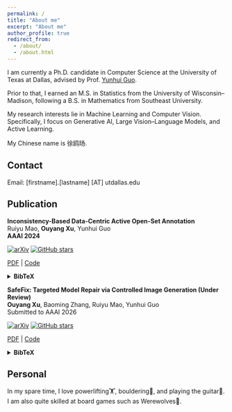 ```yaml
---
permalink: /
title: "About me"
excerpt: "About me"
author_profile: true
redirect_from: 
  - /about/
  - /about.html
---
```


I am currently a Ph.D. candidate in Computer Science at the University of Texas at Dallas, advised by Prof. [Yunhui Guo](https://yunhuiguo.github.io). 

Prior to that, I earned an M.S. in Statistics from the University of Wisconsin–Madison, following a B.S. in Mathematics from Southeast University. 

My research interests lie in Machine Learning and Computer Vision. Specifically, I focus on Generative AI, Large Vision–Language Models, and Active Learning.

My Chinese name is 徐鸥旸. 

## Contact

Email: [firstname].[lastname] [AT] utdallas.edu

## Publication

**Inconsistency-Based Data-Centric Active Open-Set Annotation**  
Ruiyu Mao, **Ouyang Xu**, Yunhui Guo  
**AAAI 2024**  

[![arXiv](https://img.shields.io/badge/arXiv-2401.04923-b31b1b.svg)](https://arxiv.org/abs/2401.04923)
[![GitHub stars](https://img.shields.io/github/stars/RuiyuM/Active-OpenSet-NEAT?style=social)](https://github.com/RuiyuM/Active-OpenSet-NEAT)

[PDF](https://arxiv.org/abs/2401.04923) | [Code](https://github.com/RuiyuM/Active-OpenSet-NEAT)

<details>
<summary><strong>BibTeX</strong></summary>

```bibtex
@misc{mao2024inconsistency,
      title={Inconsistency-Based Data-Centric Active Open-Set Annotation}, 
      author={Ruiyu Mao and Ouyang Xu and Yunhui Guo},
      year={2024},
      eprint={2401.04923},
      archivePrefix={arXiv},
      primaryClass={cs.LG},
      url={https://arxiv.org/abs/2401.04923}, 
}
```
</details>

**SafeFix: Targeted Model Repair via Controlled Image Generation (Under Review)**  
**Ouyang Xu**, Baoming Zhang, Ruiyu Mao, Yunhui Guo  
Submitted to AAAI 2026  

[![arXiv](https://img.shields.io/badge/arXiv-2508.08701-b31b1b.svg)](https://arxiv.org/abs/2508.08701)
[![GitHub stars](https://img.shields.io/github/stars/oxu2/SafeFix?style=social)](https://github.com/oxu2/SafeFix)

[PDF](https://arxiv.org/abs/2508.08701) | [Code](https://github.com/oxu2/SafeFix)  

<details>
<summary><strong>BibTeX</strong></summary>

```bibtex
@misc{xu2025safefix,
   title={SafeFix: Targeted Model Repair via Controlled Image Generation}, 
   author={Ouyang Xu and Baoming Zhang and Ruiyu Mao and Yunhui Guo},
   year={2025},
   eprint={2508.08701},
   archivePrefix={arXiv},
   primaryClass={cs.CV},
   url={https://arxiv.org/abs/2508.08701}, 
}
```
</details>


## Personal
In my spare time, I love powerlifting🏋️, bouldering🧗, and playing the guitar🎸. I am also quite skilled at board games such as Werewolves🐺.

